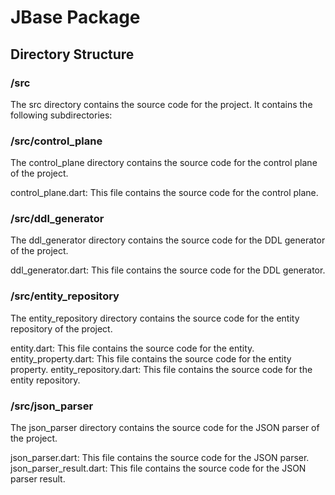 # JBase Package

## Directory Structure
### /src
The src directory contains the source code for the project. It contains the following subdirectories:

### /src/control_plane
The control_plane directory contains the source code for the control plane of the project.

control_plane.dart: This file contains the source code for the control plane.
### /src/ddl_generator
The ddl_generator directory contains the source code for the DDL generator of the project.

ddl_generator.dart: This file contains the source code for the DDL generator.
### /src/entity_repository
The entity_repository directory contains the source code for the entity repository of the project.

entity.dart: This file contains the source code for the entity.
entity_property.dart: This file contains the source code for the entity property.
entity_repository.dart: This file contains the source code for the entity repository.
### /src/json_parser
The json_parser directory contains the source code for the JSON parser of the project.

json_parser.dart: This file contains the source code for the JSON parser.
json_parser_result.dart: This file contains the source code for the JSON parser result.
